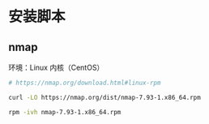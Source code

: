 # 安装脚本

## nmap

环境：Linux 内核（CentOS）

```bash
# https://nmap.org/download.html#linux-rpm

curl -LO https://nmap.org/dist/nmap-7.93-1.x86_64.rpm

rpm -ivh nmap-7.93-1.x86_64.rpm
```
